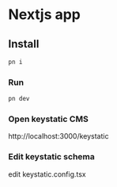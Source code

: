 # Nextjs app

## Install

```bash
pn i
```

### Run

```bash
pn dev
```

### Open keystatic CMS

http://localhost:3000/keystatic

### Edit keystatic schema

edit keystatic.config.tsx
